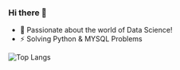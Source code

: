 ### Hi there 👋
- 🌱 Passionate about the world of Data Science!
- ⚡ Solving Python & MYSQL Problems
<!--
**yzcalp/yzcalp** is a ✨ _special_ ✨ repository because its `README.md` (this file) appears on your GitHub profile.

Here are some ideas to get you started:

- 🔭 I’m currently working on ...
- 🌱 I’m currently learning ...
- 💬 Ask me about ...
- 📫 How to reach me: ...
- ⚡ Fun fact: ...
-->

![Top Langs](https://github-readme-stats.vercel.app/api/top-langs/?username=yzcalp&layout=compact)


